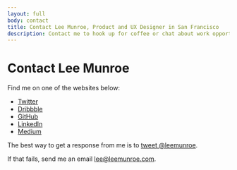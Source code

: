```yaml
---
layout: full
body: contact
title: Contact Lee Munroe, Product and UX Designer in San Francisco
description: Contact me to hook up for coffee or chat about work opportunities. Find me on Twitter, LinkedIn, GitHub, Dribbble etc.
---
```


# Contact Lee Munroe

Find me on one of the websites below:

* [Twitter](http://twitter.com/leemunroe)
* [Dribbble](http://dribbble.com/leemunroe)
* [GitHub](http://github.com/leemunroe)
* [LinkedIn](http://www.linkedin.com/in/leemunroe/)
* [Medium](http://medium.com/@leemunroe)

The best way to get a response from me is to <a href="http://twitter.com/leemunroe">tweet @leemunroe</a>.


If that fails, send me an email [lee@leemunroe.com](mailto:lee@leemunroe.com).

